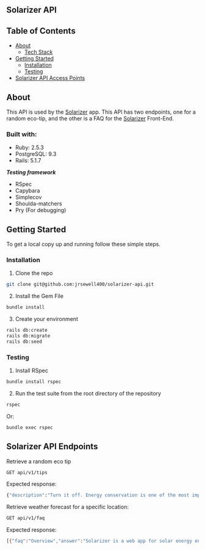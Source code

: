 
## Solarizer API

## Table of Contents

* [About](#about)
  * [Tech Stack](#tech-stack)
* [Getting Started](#getting-started)
  * [Installation](#installation)
  * [Testing](#testing)
* [Solarizer API Access Points](#solarizer-api-endpoints)

## About

This API is used by the [Solarizer](https://github.com/PaulDebevec/solarizer) app. This API has two endpoints, one for a random eco-tip, and the other is a FAQ for the [Solarizer](https://github.com/PaulDebevec/solarizer) Front-End.

### Built with:

- Ruby: 2.5.3
- PostgreSQL: 9.3
- Rails: 5.1.7

***Testing framework***
- RSpec
- Capybara
- Simplecov
- Shoulda-matchers
- Pry (For debugging)

## Getting Started

To get a local copy up and running follow these simple steps. 

### Installation

1. Clone the repo
```sh
git clone git@github.com:jrsewell400/solarizer-api.git
```
2. Install the Gem File
```sh
bundle install
```
3. Create your environment
```sh
rails db:create
rails db:migrate
rails db:seed
```

### Testing

1. Install RSpec

```sh
bundle install rspec
```
2. Run the test suite from the root directory of the repository

```sh
rspec 
```
Or:

```sh
bundle exec rspec 
```

## Solarizer API Endpoints

Retrieve a random eco tip
```sh
GET api/v1/tips
```
Expected response: 
```sh
{"description":"Turn it off. Energy conservation is one of the most important things you can do to reduce your carbon footprint."}
```
Retrieve weather forecast for a specific location:
```sh
GET api/v1/faq
```
Expected response: 
```sh
[{"faq":"Overview","answer":"Solarizer is a web app for solar energy enthusiasts seeking estimates on electricity production of a photovoltaic (PV) system based on a few simple inputs."},{"faq":"Get Started","answer":"Users provide information about the system 's location, basic design parameters, and an optional historical monthly energy usage. Solarizer calculates estimates of the system 's annual and monthly electricity production, and an estimate of the value of that electricity."},{"faq":"System Size","answer":"System Size is the DC (direct current) power rating of the PV array in kilowatts (kW) at standard test conditions. The default size if usually 4kW."},{"faq":"Module Type","answer":"Module Type describes the PV modules in the solar array.  Most module types will be Standard."},{"faq":"Array Type","answer":"The array type describes whether the PV modules in the array are fixed, or whether they move to track the movement of the sun across the sky with one or two axes of rotation. The default value is for a fixed array, For systems with fixed arrays, you can choose between an open rack or a roof mount option. The open rack option is appropriate for ground-mounted systems"},{"faq":"System Losses","answer":"The system losses account for performance losses you would expect in a real system that are not explicitly calculated by Solarizer. Several categories make up the system losses, including soiling, shading, snow, and more.  The default system loss percentage is 14%"},{"faq":"Tilt","answer":"The tilt angle is the angle from horizontal of the PV modules in the array. For a fixed array, the tilt angle is genereally between 0-45%. The default value is 20 degrees."},{"faq":"Azimuth","answer":"For a fixed array, the azimuth angle is the angle clockwise from true north describing the direction that the array faces. An azimuth angle of 180° is for a south-facing array, and an azimuth angle of zero degrees is for a north-facing array. For reference: N = 0°, NE = 45°, E = 90°, SE = 135°, S = 180°, SW = 225°, W = 270°, SW = 315 °"},{"faq":"Retail Electricty Rate","answer":"The national average rate is 11 cents per kWh"}]

```
